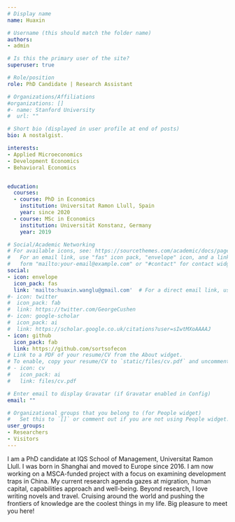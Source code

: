 ```yaml
---
# Display name
name: Huaxin

# Username (this should match the folder name)
authors:
- admin

# Is this the primary user of the site?
superuser: true

# Role/position
role: PhD Candidate | Research Assistant

# Organizations/Affiliations
#organizations: []
#- name: Stanford University
#  url: ""

# Short bio (displayed in user profile at end of posts)
bio: A nostalgist.

interests:
- Applied Microeconomics
- Development Economics
- Behavioral Economics


education: 
  courses: 
  - course: PhD in Economics
    institution: Universitat Ramon Llull, Spain 
    year: since 2020
  - course: MSc in Economics
    institution: Universität Konstanz, Germany
    year: 2019

# Social/Academic Networking
# For available icons, see: https://sourcethemes.com/academic/docs/page-builder/#icons
#   For an email link, use "fas" icon pack, "envelope" icon, and a link in the
#   form "mailto:your-email@example.com" or "#contact" for contact widget.
social:
- icon: envelope
  icon_pack: fas
  link: 'mailto:huaxin.wanglu@gmail.com'  # For a direct email link, use "rookie.researcher@outlook.com".
#- icon: twitter
#  icon_pack: fab
#  link: https://twitter.com/GeorgeCushen
#- icon: google-scholar
#  icon_pack: ai
#  link: https://scholar.google.co.uk/citations?user=sIwtMXoAAAAJ
- icon: github
  icon_pack: fab
  link: https://github.com/sortsofecon
# Link to a PDF of your resume/CV from the About widget.
# To enable, copy your resume/CV to `static/files/cv.pdf` and uncomment the lines below.
# - icon: cv
#   icon_pack: ai
#   link: files/cv.pdf

# Enter email to display Gravatar (if Gravatar enabled in Config)
email: ""

# Organizational groups that you belong to (for People widget)
#   Set this to `[]` or comment out if you are not using People widget.
user_groups:
- Researchers
- Visitors
---
```


I am a PhD candidate at IQS School of Management, Universitat Ramon Llull. I was born in Shanghai and moved to Europe since 2016. I am now working on a MSCA-funded project with a focus on examining development traps in China. My current research agenda gazes at migration, human capital, capabilities approach and well-being. Beyond research, I love writing novels and travel. Cruising around the world and pushing the frontiers of knowledge are the coolest things in my life. Big pleasure to meet you here!
